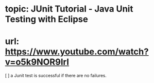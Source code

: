 # topic: JUnit Tutorial - Java Unit Testing with Eclipse 
# url:   https://www.youtube.com/watch?v=o5k9NOR9lrI

[ ] a Junit test is successful if there are no failures.